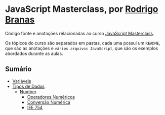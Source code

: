 # JavaScript Masterclass, por [Rodrigo Branas](https://github.com/rodrigobranas)

Código fonte e anotações relacionadas ao curso [JavaScript Masterclass](https://app.branas.io/javascriptmasterclass).

Os tópicos do curso são separados em pastas, cada uma possui um `README`, que são as anotações e `vários arquivos JavaScript`, que são os exemplos abordados durante as aulas.

## Sumário

- [Variáveis](./01_variaveis/README.md#variáveis)
- [Tipos de Dados](./02_tipos_de_dados/README.md#tipos-de-dados)
  - [Number](./02_tipos_de_dados/README.md#number)
    - [Operadores Numéricos](./02_tipos_de_dados/README.md#operadores-numéricos)
    - [Conversão Numérica](./02_tipos_de_dados/README.md#conversão-numérica)
    - [IEE 754](./02_tipos_de_dados/README.md#ieee-754)
